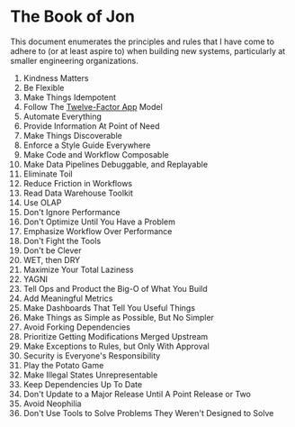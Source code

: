 # The Book of Jon

This document enumerates the principles and rules that I have come to adhere to (or at least aspire to) when building new systems, particularly at smaller engineering organizations.

1. Kindness Matters
1. Be Flexible
1. Make Things Idempotent
1. Follow The [Twelve-Factor App](https://12factor.net) Model
1. Automate Everything
1. Provide Information At Point of Need
1. Make Things Discoverable
1. Enforce a Style Guide Everywhere
1. Make Code and Workflow Composable
1. Make Data Pipelines Debuggable, and Replayable
1. Eliminate Toil
1. Reduce Friction in Workflows
1. Read Data Warehouse Toolkit
1. Use OLAP
1. Don't Ignore Performance
1. Don't Optimize Until You Have a Problem
1. Emphasize Workflow Over Performance
1. Don't Fight the Tools
1. Don't be Clever
1. WET, then DRY
1. Maximize Your Total Laziness
1. YAGNI
1. Tell Ops and Product the Big-O of What You Build
1. Add Meaningful Metrics
1. Make Dashboards That Tell You Useful Things
1. Make Things as Simple as Possible, But No Simpler
1. Avoid Forking Dependencies
1. Prioritize Getting Modifications Merged Upstream
1. Make Exceptions to Rules, but Only With Approval
1. Security is Everyone's Responsibility
1. Play the Potato Game
1. Make Illegal States Unrepresentable
1. Keep Dependencies Up To Date
1. Don't Update to a Major Release Until A Point Release or Two
1. Avoid Neophilia
1. Don't Use Tools to Solve Problems They Weren't Designed to Solve
